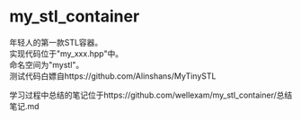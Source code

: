 # my_stl_container
年轻人的第一款STL容器。  
实现代码位于"my_xxx.hpp"中。  
命名空间为"mystl"。  
测试代码白嫖自https://github.com/Alinshans/MyTinySTL

学习过程中总结的笔记位于https://github.com/wellexam/my_stl_container/总结笔记.md
